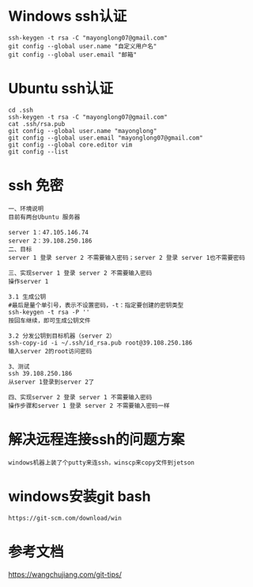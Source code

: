 # Windows ssh认证
```git
ssh-keygen -t rsa -C "mayonglong07@gmail.com"
git config --global user.name "自定义用户名" 
git config --global user.email "邮箱"

```
# Ubuntu ssh认证
```text
cd .ssh
ssh-keygen -t rsa -C "mayonglong07@gmail.com"
cat .ssh/rsa.pub
git config --global user.name "mayonglong"
git config --global user.email "mayonglong07@gmail.com"
git config --global core.editor vim
git config --list
```
# ssh 免密
```text
一、环境说明
目前有两台Ubuntu 服务器

server 1：47.105.146.74
server 2：39.108.250.186
二、目标
server 1 登录 server 2 不需要输入密码；server 2 登录 server 1也不需要密码

三、实现server 1 登录 server 2 不需要输入密码
操作server 1

3.1 生成公钥
#最后是量个单引号，表示不设置密码，-t：指定要创建的密钥类型
ssh-keygen -t rsa -P '' 
按回车继续，即可生成公钥文件

3.2 分发公钥到目标机器（server 2）
ssh-copy-id -i ~/.ssh/id_rsa.pub root@39.108.250.186
输入server 2的root访问密码

3、测试
ssh 39.108.250.186
从server 1登录到server 2了

四、实现server 2 登录 server 1 不需要输入密码
操作步骤和server 1 登录 server 2 不需要输入密码一样
```
# 解决远程连接ssh的问题方案
```text
windows机器上装了个putty来连ssh，winscp来copy文件到jetson
```
# windows安装git bash
```text
https://git-scm.com/download/win
```
# 参考文档
https://wangchujiang.com/git-tips/
